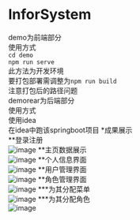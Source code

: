 # InforSystem
demo为前端部分  
使用方式  
`cd demo`  
`npm run serve`  
此方法为开发环境  
要打包部署需调整为`npm run build`  
注意打包后的路径问题  
demorear为后端部分  
使用方式  
使用idea  
在idea中跑该springboot项目
*成果展示  
**登录注册  
![image](https://user-images.githubusercontent.com/88532910/204455274-f9eba8ac-6a4c-4f25-b022-dfb7477bdbad.png)
**主页数据展示  
![image](https://user-images.githubusercontent.com/88532910/204455371-44ce6a91-a144-4b9f-8d20-9fc58d480181.png)
**个人信息界面  
![image](https://user-images.githubusercontent.com/88532910/204455423-e9c40c2e-3e73-4c03-aebd-993de39259a5.png)
**用户管理界面  
![image](https://user-images.githubusercontent.com/88532910/204455484-01b2c583-ff48-4f21-83e1-cff3387b563d.png)
**角色管理界面  
![image](https://user-images.githubusercontent.com/88532910/204455575-98f7f643-6473-4b67-94b1-5fd94623910a.png)
***为其分配菜单  
![image](https://user-images.githubusercontent.com/88532910/204455705-ba8d4f8d-d727-429e-af4a-1da92dc70354.png)
***为其分配角色  
![image](https://user-images.githubusercontent.com/88532910/204455772-e014e0e8-8b0b-44b8-bbd2-6c05ef0df8fc.png)
